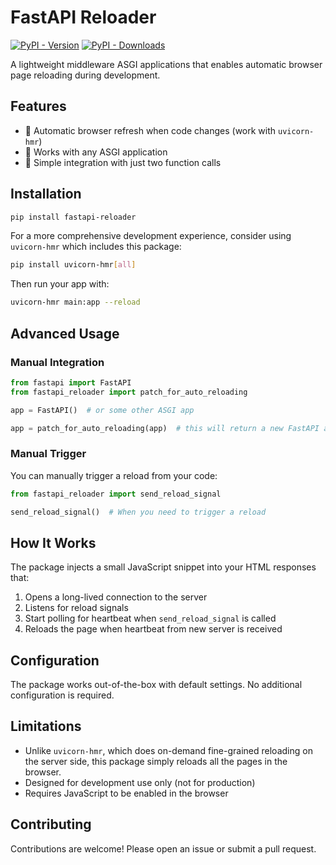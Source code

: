 # FastAPI Reloader

[![PyPI - Version](https://img.shields.io/pypi/v/fastapi-reloader)](https://pypi.org/project/fastapi-reloader/)
[![PyPI - Downloads](https://img.shields.io/pypi/dw/fastapi-reloader)](https://pepy.tech/projects/fastapi-reloader/)

A lightweight middleware ASGI applications that enables automatic browser page reloading during development.

## Features

- 🔄 Automatic browser refresh when code changes (work with `uvicorn-hmr`)
- 🚀 Works with any ASGI application
- 🔌 Simple integration with just two function calls

## Installation

```sh
pip install fastapi-reloader
```

For a more comprehensive development experience, consider using `uvicorn-hmr` which includes this package:

```sh
pip install uvicorn-hmr[all]
```

Then run your app with:

```sh
uvicorn-hmr main:app --reload
```

## Advanced Usage

### Manual Integration

```python
from fastapi import FastAPI
from fastapi_reloader import patch_for_auto_reloading

app = FastAPI()  # or some other ASGI app

app = patch_for_auto_reloading(app)  # this will return a new FastAPI app
```

### Manual Trigger

You can manually trigger a reload from your code:

```python
from fastapi_reloader import send_reload_signal

send_reload_signal()  # When you need to trigger a reload
```

## How It Works

The package injects a small JavaScript snippet into your HTML responses that:

1. Opens a long-lived connection to the server
2. Listens for reload signals
3. Start polling for heartbeat when `send_reload_signal` is called
4. Reloads the page when heartbeat from new server is received

## Configuration

The package works out-of-the-box with default settings. No additional configuration is required.

## Limitations

- Unlike `uvicorn-hmr`, which does on-demand fine-grained reloading on the server side, this package simply reloads all the pages in the browser.
- Designed for development use only (not for production)
- Requires JavaScript to be enabled in the browser

## Contributing

Contributions are welcome! Please open an issue or submit a pull request.
